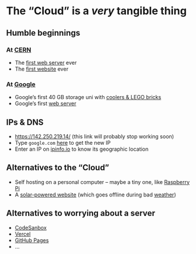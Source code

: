 # The “Cloud” is a *very* tangible thing

## Humble beginnings

### At [CERN](https://home.web.cern.ch/science/computing/birth-web)
- The [first web server](https://upload.wikimedia.org/wikipedia/commons/d/d1/First_Web_Server.jpg) ever
- The [first website](http://info.cern.ch/hypertext/WWW/TheProject.html) ever

### At [Google]()
- Google’s first 40 GB storage uni with [coolers & LEGO bricks](https://upload.wikimedia.org/wikipedia/commons/3/35/The_first_Google_computer_at_Stanford.jpg)
- Google’s first [web server](https://upload.wikimedia.org/wikipedia/commons/e/e0/Google%E2%80%99s_First_Production_Server.jpg)

## IPs & DNS
- https://142.250.219.14/ (this link will probably stop working soon)
- Type `google.com` [here](https://domaintoipconverter.com/) to get the new IP
- Enter an IP on [ipinfo.io](https://ipinfo.io/) to know its geographic location

## Alternatives to the “Cloud”
- Self hosting on a personal computer – maybe a tiny one, like [Raspberry Pi](https://www.raspberrypi.com/)
- A [solar-powered website](https://solar.lowtechmagazine.com/) (which goes offline during bad [weather](https://solar.lowtechmagazine.com/dithers/solar_panel007.png))

## Alternatives to worrying about a server
- [CodeSanbox](https://codesandbox.io/)
- [Vercel](https://vercel.com/)
- [GitHub Pages](https://pages.github.com/)
- …